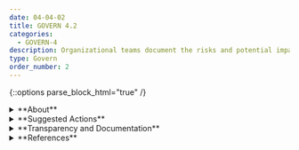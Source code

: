 ```yaml
---
date: 04-04-02
title: GOVERN 4.2
categories:
  - GOVERN-4
description: Organizational teams document the risks and potential impacts of the AI technology they design, develop, deploy, evaluate and use, and communicate about the impacts more broadly.
type: Govern
order_number: 2
---
```

{::options parse_block_html="true" /}


<details>
<summary markdown="span">**About**</summary>
<br>
Impact assessments are one approach for driving responsible technology development practices. And, within a specific use case, these assessments can provide a high-level structure for organizations to frame risks of a given algorithm or deployment. Impact assessments can also serve as a mechanism for organizations to articulate risks and generate documentation for managing and oversight activities when harms do arise.

Impact assessments may: 
- be applied at the beginning of a process but also iteratively and regularly since goals and outcomes can evolve over time. 
- include perspectives from AI actors, including operators, users, and potentially impacted communities (including historically marginalized communities, those with disabilities, and individuals impacted by the digital divide), 
- assist in “go/no-go” decisions for an AI system. 
- consider conflicts of interest, or undue influence, related to the organizational team being assessed.

See the MAP function playbook guidance for more information relating to impact assessments.

</details>

<details>
<summary markdown="span">**Suggested Actions**</summary>
- Establish impact assessment policies and processes for AI systems used by the organization.
- Align organizational impact assessment activities with relevant regulatory or legal requirements. 
- Verify that impact assessment activities are appropriate to evaluate the potential negative impact of a system and how quickly a system changes, and that assessments are applied on a regular basis.
- Utilize impact assessments to inform broader evaluations of AI system risk. 

</details>

<details>
<summary markdown="span">**Transparency and Documentation**</summary>
<br>
**Organizations can document the following:**
- How has the entity identified and mitigated potential impacts of bias in the data, including inequitable or discriminatory outcomes?
- How has the entity documented the AI system’s data provenance, including sources, origins, transformations, augmentations, labels, dependencies, constraints, and metadata?
- To what extent has the entity clearly defined technical specifications and requirements for the AI system?
- To what extent has the entity documented the AI system’s development, testing methodology, metrics, and performance outcomes?
- Have you documented and explained that machine errors may differ from human errors?

**AI Transparency Resources:**
- GAO-21-519SP: AI Accountability Framework for Federal Agencies & Other Entities. [URL](https://www.gao.gov/products/gao-21-519sp)
- Datasheets for Datasets. [URL](http://arxiv.org/abs/1803.09010)

</details>

<details>
<summary markdown="span">**References**</summary>
<br>
Dillon Reisman, Jason Schultz, Kate Crawford, Meredith Whittaker, “Algorithmic Impact Assessments: A Practical Framework For Public Agency Accountability,” AI Now Institute, 2018. [URL](https://ainowinstitute.org/aiareport2018.pdf)

H.R. 2231, 116th Cong. (2019). [URL](https://www.congress.gov/bill/116th-congress/house-bill/2231/text)

BSA The Software Alliance (2021) Confronting Bias: BSA’s Framework to Build Trust in AI. [URL](https://www.bsa.org/reports/confronting-bias-bsas-framework-to-build-trust-in-ai)

David Wright, “Making Privacy Impact Assessments More Effective." The Information Society 29, 2013. [URL](https://iapp.org/media/pdf/knowledge_center/Making_PIA__more_effective.pdf)

Konstantinia Charitoudi and Andrew Blyth. A Socio-Technical Approach to Cyber Risk Management and Impact Assessment. Journal of Information Security 4, 1 (2013), 33-41. [URL](https://www.scirp.org/pdf/JIS_2013013014352043.pdf)

Emanuel Moss, Elizabeth Anne Watkins, Ranjit Singh, Madeleine Clare Elish, & Jacob Metcalf. 2021. “Assembling Accountability: Algorithmic Impact Assessment for the Public Interest”. [URL](https://datasociety.net/library/assembling-accountability-algorithmic-impact-assessment-for-the-public-interest/)

Microsoft. Responsible AI Impact Assessment Template. 2022. [URL](https://blogs.microsoft.com/wp-content/uploads/prod/sites/5/2022/06/Microsoft-RAI-Impact-Assessment-Template.pdf)

Microsoft. Responsible AI Impact Assessment Guide. 2022. [URL](https://blogs.microsoft.com/wp-content/uploads/prod/sites/5/2022/06/Microsoft-RAI-Impact-Assessment-Guide.pdf)

Microsoft. Foundations of assessing harm. 2022. [URL](https://opdhsblobprod04.blob.core.windows.net/contents/f4438a49b5d04a4b93b0fa1f989369cf/8db74d210fb2fc34b7d6981ed0545adc?skoid=2d004ef0-5468-4cd8-a5b7-14c04c6415bc&sktid=975f013f-7f24-47e8-a7d3-abc4752bf346&skt=2023-01-15T14%3A46%3A07Z&ske=2023-01-22T14%3A51%3A07Z&sks=b&skv=2021-10-04&sv=2021-10-04&se=2023-01-21T05%3A44%3A16Z&sr=b&sp=r&sig=zr00zgBC8dJFXCJB%2BrZkY%2BHse1Y2g886cE9zqO7yvMg%3D)

Mauritz Kop, “AI Impact Assessment & Code of Conduct,” Futurium, May 2019. [URL](https://futurium.ec.europa.eu/en/european-ai-alliance/best-practices/ai-impact-assessment-code-conduct)

Dillon Reisman, Jason Schultz, Kate Crawford, and Meredith Whittaker, “Algorithmic Impact Assessments: A Practical Framework For Public Agency Accountability,” AI Now, Apr. 2018. [URL](https://ainowinstitute.org/aiareport2018.pdf)

Andrew D. Selbst, “An Institutional View Of Algorithmic Impact Assessments,” Harvard Journal of Law & Technology, vol. 35, no. 1, 2021

Ada Lovelace Institute. 2022. Algorithmic Impact Assessment: A Case Study in Healthcare. Accessed July 14, 2022. [URL](https://www.adalovelaceinstitute.org/report/algorithmic-impact-assessment-case-study-healthcare/)

Kathy Baxter, AI Ethics Maturity Model, Salesforce [URL](https://www.salesforceairesearch.com/static/ethics/EthicalAIMaturityModel.pdf)

</details>
